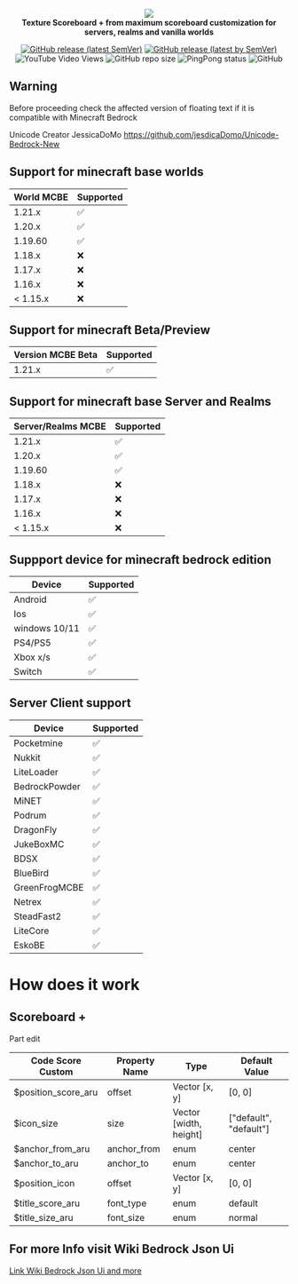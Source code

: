 <p align="center">
     <a href="https://mcpedl.com/floating-text-addon-2/">
		<!--[if IE]>
			<img src="https://github.com/DeathAruban/Scoreboard-MCBE/blob/main/img/logo_scoreboard.png" alt="FLoating Text Logo" title="Floating" loading="eager" />
		<![endif]-->
		<picture>
			<source srcset="https://github.com/DeathAruban/Scoreboard-MCBE/blob/main/logo/logo_scoreboard.png" media="(prefers-color-scheme: dark)">
			<img src="https://github.com/DeathAruban/Scoreboard-MCBE/blob/main/logo/logo_scoreboard.png" loading="eager" />
		</picture>
	</a><br>
	<b>Texture Scoreboard + from maximum scoreboard customization for servers, realms and vanilla worlds</b>
</p>

<p align="center">
	<a href="https://github.com/DeathAruban/Scoreboard-MCBE/releases/latest"><img alt="GitHub release (latest SemVer)" src="https://img.shields.io/github/v/release/DeathAruban/Scoreboard-MCBE?label=release&sort=semver"></a>
	<a href="https://github.com/DeathAruban/Scoreboard-MCBE/releases/latest"><img alt="GitHub release (latest by SemVer)" src="https://img.shields.io/github/downloads/DeathAruban/Scoreboard-MCBE/latest/total?sort=semver"></a>
<img alt="YouTube Video Views" src="https://img.shields.io/youtube/views/-xR-FUy7Jjk&t?style=social">
<img alt="GitHub repo size" src="https://img.shields.io/github/repo-size/DeathAruban/Scoreboard-MCBE">
<img alt="PingPong status" src="https://img.shields.io/pingpong/status/sp_7b7ce509b36c47ee9b20d041d018dc0a">
<img alt="GitHub" src="https://img.shields.io/github/license/DeathAruban/Scoreboard-MCBE">
</p>

## Warning
Before proceeding check the affected version of floating text if it is compatible with Minecraft Bedrock

Unicode Creator JessicaDoMo
https://github.com/jesdicaDomo/Unicode-Bedrock-New

## Support for minecraft base worlds

| World MCBE | Supported   |
| ------- | ------------------   | 
| 1.21.x   |:white_check_mark: | 
| 1.20.x   |:white_check_mark: | 
| 1.19.60   |:white_check_mark: |   
| 1.18.x   | :x:  | 
| 1.17.x   |  :x: |
| 1.16.x   | :x:  |
| < 1.15.x   | :x: |


## Support for minecraft Beta/Preview

| Version MCBE Beta| Supported   | 
| ------- | ------------------   | 
| 1.21.x   | :white_check_mark:  | 

## Support for minecraft base Server and Realms

| Server/Realms MCBE | Supported   |
| ------- | ------------------   |  
| 1.21.x   |:white_check_mark: | 
| 1.20.x   |:white_check_mark: | 
| 1.19.60   |:white_check_mark: |   
| 1.18.x   | :x:  | 
| 1.17.x   |  :x: |
| 1.16.x   | :x:  |
| < 1.15.x   | :x: |

## Suppport device for minecraft bedrock edition

| Device | Supported   |
| ------- | ------------------   |
| Android  | :white_check_mark:  |
| Ios  | :white_check_mark:  |
| windows 10/11  |  :white_check_mark: |
| PS4/PS5  | :white_check_mark: |
| Xbox x/s   | :white_check_mark: |
| Switch | :white_check_mark:  |

## Server Client support

| Device | Supported   |
| ------- | ------------------   |
| Pocketmine | :white_check_mark:  |
| Nukkit  | :white_check_mark:  |
| LiteLoader  |  :white_check_mark: |
| BedrockPowder  | :white_check_mark: |
| MiNET  | :white_check_mark: |
| Podrum | :white_check_mark:  |
| DragonFly | :white_check_mark:  |
| JukeBoxMC | :white_check_mark:  |
| BDSX | :white_check_mark:  |
| BlueBird | :white_check_mark:  |
| GreenFrogMCBE | :white_check_mark:  |
| Netrex | :white_check_mark:  |
| SteadFast2 | :white_check_mark:  |
| LiteCore | :white_check_mark:  |
| EskoBE | :white_check_mark:  |

# How does it work
## Scoreboard + 
 Part edit
 
 | Code Score Custom | Property Name | Type | Default Value |
 | ------- | ------------------  | ------------------  | ------------------  | 
 | $position_score_aru | offset | Vector [x, y] | [0, 0] | 
 | $icon_size | size | Vector [width, height] | ["default", "default"] |
 | $anchor_from_aru | anchor_from | enum | center |
 | $anchor_to_aru| anchor_to | enum | center |
 | $position_icon | offset | Vector [x, y]| [0, 0] |
 | $title_score_aru | font_type | enum | default |
 | $title_size_aru | font_size | enum | normal |


## For more Info visit Wiki Bedrock Json Ui
[Link Wiki Bedrock Json Ui and more](https://wiki.bedrock.dev/json-ui/json-ui-documentation.html)
